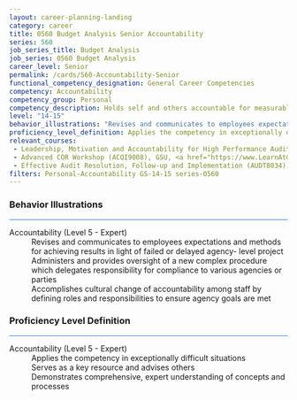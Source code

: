 ```yaml
---
layout: career-planning-landing
category: career
title: 0560 Budget Analysis Senior Accountability
series: 560
job_series_title: Budget Analysis
job_series: 0560 Budget Analysis
career_level: Senior
permalink: /cards/560-Accountability-Senior
functional_competency_designation: General Career Competencies
competency: Accountability
competency_group: Personal
competency_description: Holds self and others accountable for measurable high-quality, timely, and cost-effective results; determines objectives, sets priorities, and delegates work; accepts responsibility for mistakes; complies with established control systems and rules.
level: "14-15"
behavior_illustrations: "Revises and communicates to employees expectations and methods for achieving results in light of failed or delayed agency- level project ? Administers and provides oversight of a new complex procedure which delegates responsibility for compliance to various agencies or parties ? Accomplishes cultural change of accountability among staff by defining roles and responsibilities to ensure agency goals are met"
proficiency_level_definition: Applies the competency in exceptionally difficult situations ? Serves as a key resource and advises others ? Demonstrates comprehensive, expert understanding of concepts and processes
relevant_courses: 
 - Leadership, Motivation and Accountability for High Performance Audit Organizations (AUDT9010), GSU, <a href="https://www.LearnAtGSUSA.com/AUDT9021">https://www.LearnAtGSUSA.com/AUDT9021</a>
 - Advanced COR Workshop (ACQI9008), GSU, <a href="https://www.LearnAtGSUSA.com/ACQI9011">https://www.LearnAtGSUSA.com/ACQI9011</a>
 - Effective Audit Resolution, Follow-up and Implementation (AUDT8034), GSU, <a href="https://www.LearnAtGSUSA.com/AUDT8045">https://www.LearnAtGSUSA.com/AUDT8045</a>
filters: Personal-Accountability GS-14-15 series-0560
---
```


<div class="desktop:grid-col-6 margin-y-3">
  <div class="border-top-2 bg-white padding-3 shadow-5 height-full members-hover border-1px button-border border-top-blue radius-lg card-text-color">
    <h3>Behavior Illustrations</h3>
    <hr style="background-color: #2680EB !important;"/>
    <dl class="text-base card-content-color"><dt>Accountability (Level 5 - Expert)</dt><dd>Revises and communicates to employees expectations and methods for achieving results in light of failed or delayed agency- level project </dd><dd> Administers and provides oversight of a new complex procedure which delegates responsibility for compliance to various agencies or parties </dd><dd> Accomplishes cultural change of accountability among staff by defining roles and responsibilities to ensure agency goals are met</dd></dl>
  </div>
</div>
<div class="desktop:grid-col-6 margin-y-3">
  <div class="border-top-2 bg-white padding-3 shadow-5 height-full members-hover border-1px button-border border-top-blue radius-lg card-text-color">
    <h3>Proficiency Level Definition</h3>
     <hr style="background-color: #2680EB !important;"/>
    <dl class="text-base card-content-color"><dt>Accountability (Level 5 - Expert)</dt><dd>Applies the competency in exceptionally difficult situations </dd><dd> Serves as a key resource and advises others </dd><dd> Demonstrates comprehensive, expert understanding of concepts and processes</dd></dl>
  </div>
</div>